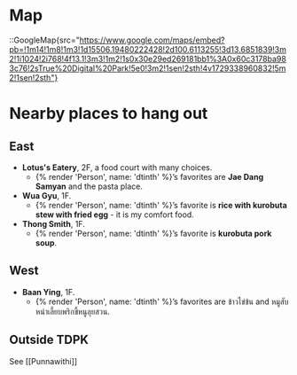 # Map

::GoogleMap{src="https://www.google.com/maps/embed?pb=!1m14!1m8!1m3!1d15506.19480222428!2d100.6113255!3d13.6851839!3m2!1i1024!2i768!4f13.1!3m3!1m2!1s0x30e29ed269181bb1%3A0x60c3178ba983c76!2sTrue%20Digital%20Park!5e0!3m2!1sen!2sth!4v1729338960832!5m2!1sen!2sth"}

# Nearby places to hang out

## East

- **Lotus's Eatery**, 2F, a food court with many choices.
  - {% render 'Person', name: 'dtinth' %}’s favorites are **Jae Dang Samyan** and the pasta place.
- **Wua Gyu**, 1F.
  - {% render 'Person', name: 'dtinth' %}’s favorite is **rice with kurobuta stew with fried egg** - it is my comfort food.
- **Thong Smith**, 1F.
  - {% render 'Person', name: 'dtinth' %}’s favorite is **kurobuta pork soup**.

## West

- **Baan Ying**, 1F.
  - {% render 'Person', name: 'dtinth' %}’s favorites are ข้าวไข่ข้น and หมูสับหนำเลี้ยบพริกขี้หนูลุยสวน.

## Outside TDPK

See [[Punnawithi]]